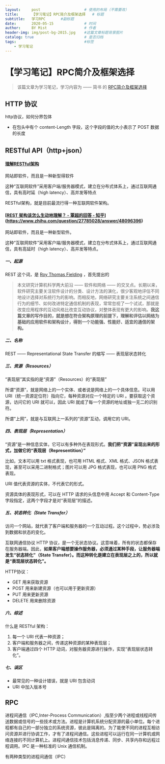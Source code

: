 ```yaml
---
layout:     post                    # 使用的布局（不需要改）
title:      【学习笔记】RPC简介及框架选择   # 标题 
subtitle:   学习RPC      	#副标题
date:       2020-05-15              # 时间
author:     BY Mist                 # 作者
header-img: img/post-bg-2015.jpg    #这篇文章标题背景图片
catalog: true                       # 是否归档
tags:                               #标签
    - 学习笔记
---
```


# 【学习笔记】RPC简介及框架选择

> 该篇文章为学习笔记，学习内容为 —— 简书 的 [RPC简介及框架选择](https://www.jianshu.com/p/b0343bfd216e)



## HTTP 协议

http协议，如何分界包体

* 在包头中有个 content-Length 字段，这个字段的值的大小表示了 POST 数据的长度



## RESTful API（http+json）

#### [理解RESTful架构](http://www.ruanyifeng.com/blog/2011/09/restful.html)

网站即软件，而且是一种新型得软件

这种“互联网软件”采用客户端/服务器模式，建立在分布式体系上，通过互联网通信，具有高时延（high latency）、高并发等特点

RESTful架构，就是目前最流行得一种互联网软件架构。



#### [[REST 架构该怎么生动地理解？ - 覃超的回答 - 知乎](https://www.zhihu.com/question/27785028/answer/48096396)](https://www.zhihu.com/question/27785028/answer/48096396)



网站即软件，而且是一种新型软件。

这种“互联网软件”采用客户端/服务器模式，建立在分布式体系上，通过互联网通信，具有高延时（high latency）、高并发等特点。

##### 一、起源

REST 这个词，是 [Roy Thomas Fielding](https://en.wikipedia.org/wiki/Roy_Fielding) ，首先提出的

> 本文研究计算机科学两大前沿 —— 软件和网络 —— 的交叉点。长期以来，软件研究主要关注软件设计的分类、设计方法的演化，很少客观地评估不同地设计选择对系统行为的影响。而相反地，网络研究主要关注系统之间通信行为的细节、如何改进特定通信机制的表现，常常忽视了一个试试，那就是改变应用程序的互动风格比改变互动协议，对整体表现有更大的影响。**我这篇文章的写作目的，就是想在符合架构原理的前提下，理解和评估以网络为基础的应用软件和架构设计，得到一个功能强、性能好、适宜的通信的架构。**

##### 二、名称

REST —— Representational State Transfer 的缩写 —— 表现层状态转化

##### 三、资源（Resources）

“表现层”其实指的是“资源”（Resources）的“表现层”

所谓“资源”，就是网络上的一个实体、或者说是网络上的一个具体信息。可以用 URI（统一资源定位符）指向它，每种资源对应一个特定的 URI 。要获取这个资源，访问它的 URI 就可以，因此 URI 就成了每一个资源的地址或独一无二的识别符。

所谓“上网”，就是与互联网上一系列的“资源”互动，调用它的 URI。

##### 四、表现层（Representation）

“资源”是一种信息实体，它可以有多种外在表现形式。**我们把“资源”呈现出来的形式，加做它的“表现层（Representition）”**

比如，文本可以用 txt 格式表现，也可用 HTML 格式、XML 格式、JSON 格式表现，甚至可以采用二进制格式；图片可以用 JPG 格式表现，也可以用 PNG 格式表现。

URI 值代表资源的实体，不代表它的形式。

资源具体的表现形式，可以在 HTTP 请求的头信息中用 Accept 和 Content-Type 字段指定，这两个字段才是对“表现层”的描述。

##### 五、状态转化（State Transfer）

访问一个网站，就代表了客户端和服务器的一个互动过程。这个过程中，势必涉及到数据和状态的变化。

互联网通信协议 HTTP 协议，是一个无状态协议。这意味着，所有的状态都保存在服务器端。因此，**如果客户端想要操作服务器，必须通过某种手段，让服务器端发生“状态转化”（State Transfer）。而这种转化是建立在表现层之上的，所以就是“表现层状态转化”。**

HTTP协议：

* GET 用来获取资源
* POST 用来新建资源（也可以用于更新资源）
* PUT 用来更新资源
* DELETE 用来删除资源

##### 六、综述

什么是 RESTful 架构：

1. 每一个 URI 代表一种资源；
2. 客户端和服务器之间，传递这种资源的某种表现层；
3. 客户端通过四个 HTTP 动词，对服务器资源进行操作，实现“表现层状态转化”。

##### 七、误区

* 最常见的一种设计错误，就是 URI 包含动词
* URI 中加入版本号



## RPC

进程间通信（IPC,Inter-Process Communication）,指至少两个进程或线程间传送数据或信号的一些技术或方法。进程是计算机系统分配资源的最小单位。每个进程都有自己的一部分独立的系统资源，彼此是隔离的。为了能使不同的进程互相访问资源并进行协调工作，才有了进程间通信。这些进程可以运行在同一计算机或网络连接的不同计算机上。进程间通信技术包括消息传递、同步、共享内存和远程过程调用。IPC 是一种标准的 Unix 通信机制。

有两种类型的进程间通信（IPC）

